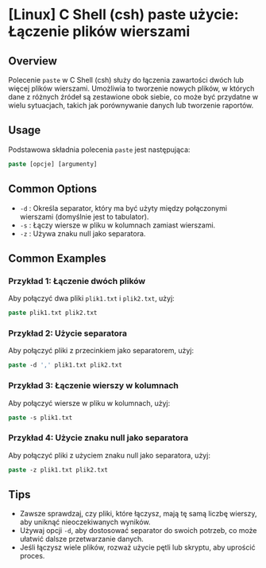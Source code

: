 # [Linux] C Shell (csh) paste użycie: Łączenie plików wierszami

## Overview
Polecenie `paste` w C Shell (csh) służy do łączenia zawartości dwóch lub więcej plików wierszami. Umożliwia to tworzenie nowych plików, w których dane z różnych źródeł są zestawione obok siebie, co może być przydatne w wielu sytuacjach, takich jak porównywanie danych lub tworzenie raportów.

## Usage
Podstawowa składnia polecenia `paste` jest następująca:

```csh
paste [opcje] [argumenty]
```

## Common Options
- `-d` : Określa separator, który ma być użyty między połączonymi wierszami (domyślnie jest to tabulator).
- `-s` : Łączy wiersze w pliku w kolumnach zamiast wierszami.
- `-z` : Używa znaku null jako separatora.

## Common Examples
### Przykład 1: Łączenie dwóch plików
Aby połączyć dwa pliki `plik1.txt` i `plik2.txt`, użyj:

```csh
paste plik1.txt plik2.txt
```

### Przykład 2: Użycie separatora
Aby połączyć pliki z przecinkiem jako separatorem, użyj:

```csh
paste -d ',' plik1.txt plik2.txt
```

### Przykład 3: Łączenie wierszy w kolumnach
Aby połączyć wiersze w pliku w kolumnach, użyj:

```csh
paste -s plik1.txt
```

### Przykład 4: Użycie znaku null jako separatora
Aby połączyć pliki z użyciem znaku null jako separatora, użyj:

```csh
paste -z plik1.txt plik2.txt
```

## Tips
- Zawsze sprawdzaj, czy pliki, które łączysz, mają tę samą liczbę wierszy, aby uniknąć nieoczekiwanych wyników.
- Używaj opcji `-d`, aby dostosować separator do swoich potrzeb, co może ułatwić dalsze przetwarzanie danych.
- Jeśli łączysz wiele plików, rozważ użycie pętli lub skryptu, aby uprościć proces.